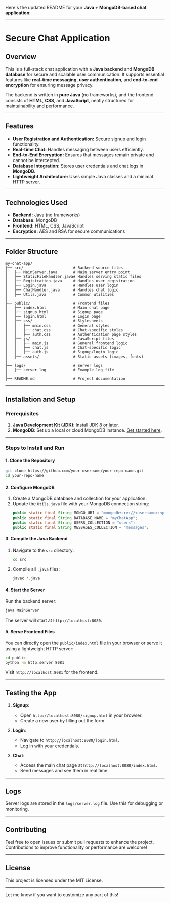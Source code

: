 Here's the updated README for your **Java + MongoDB-based chat application**:

---

# Secure Chat Application

## Overview
This is a full-stack chat application with a **Java backend** and **MongoDB database** for secure and scalable user communication. It supports essential features like **real-time messaging**, **user authentication**, and **end-to-end encryption** for ensuring message privacy.

The backend is written in **pure Java** (no frameworks), and the frontend consists of **HTML**, **CSS**, and **JavaScript**, neatly structured for maintainability and performance.

---

## Features
- **User Registration and Authentication:** Secure signup and login functionality.
- **Real-time Chat:** Handles messaging between users efficiently.
- **End-to-End Encryption:** Ensures that messages remain private and cannot be intercepted.
- **Database Integration:** Stores user credentials and chat logs in **MongoDB**.
- **Lightweight Architecture:** Uses simple Java classes and a minimal HTTP server.

---

## Technologies Used
- **Backend:** Java (no frameworks)
- **Database:** MongoDB
- **Frontend:** HTML, CSS, JavaScript
- **Encryption:** AES and RSA for secure communications

---

## Folder Structure
```
my-chat-app/
├── src/                      # Backend source files
│   ├── MainServer.java       # Main server entry point
│   ├── StaticFileHandler.java# Handles serving static files
│   ├── Registration.java     # Handles user registration
│   ├── Login.java            # Handles user login
│   ├── ChatHandler.java      # Handles chat logic
│   ├── Utils.java            # Common utilities
│
├── public/                   # Frontend files
│   ├── index.html            # Main chat page
│   ├── signup.html           # Signup page
│   ├── login.html            # Login page
│   ├── css/                  # Stylesheets
│   │   ├── main.css          # General styles
│   │   ├── chat.css          # Chat-specific styles
│   │   ├── auth.css          # Authentication page styles
│   ├── js/                   # JavaScript files
│   │   ├── main.js           # General frontend logic
│   │   ├── chat.js           # Chat-specific logic
│   │   ├── auth.js           # Signup/login logic
│   ├── assets/               # Static assets (images, fonts)
│
├── logs/                     # Server logs
│   ├── server.log            # Example log file
│
├── README.md                 # Project documentation
```

---

## Installation and Setup

### Prerequisites
1. **Java Development Kit (JDK)**: Install [JDK 8 or later](https://www.oracle.com/java/technologies/javase-downloads.html).
2. **MongoDB**: Set up a local or cloud MongoDB instance. [Get started here](https://www.mongodb.com/docs/manual/installation/).

---

### Steps to Install and Run

#### 1. Clone the Repository
```bash
git clone https://github.com/your-username/your-repo-name.git
cd your-repo-name
```

#### 2. Configure MongoDB
1. Create a MongoDB database and collection for your application.
2. Update the `Utils.java` file with your MongoDB connection string:
   ```java
   public static final String MONGO_URI = "mongodb+srv://<username>:<password>@cluster0.mongodb.net/myChatApp";
   public static final String DATABASE_NAME = "myChatApp";
   public static final String USERS_COLLECTION = "users";
   public static final String MESSAGES_COLLECTION = "messages";
   ```

#### 3. Compile the Java Backend
1. Navigate to the `src` directory:
   ```bash
   cd src
   ```
2. Compile all `.java` files:
   ```bash
   javac *.java
   ```

#### 4. Start the Server
Run the backend server:
```bash
java MainServer
```
The server will start at `http://localhost:8080`.

#### 5. Serve Frontend Files
You can directly open the `public/index.html` file in your browser or serve it using a lightweight HTTP server:
```bash
cd public
python -m http.server 8081
```
Visit `http://localhost:8081` for the frontend.

---

## Testing the App
1. **Signup**:
   - Open `http://localhost:8080/signup.html` in your browser.
   - Create a new user by filling out the form.

2. **Login**:
   - Navigate to `http://localhost:8080/login.html`.
   - Log in with your credentials.

3. **Chat**:
   - Access the main chat page at `http://localhost:8080/index.html`.
   - Send messages and see them in real time.

---

## Logs
Server logs are stored in the `logs/server.log` file. Use this for debugging or monitoring.

---

## Contributing
Feel free to open issues or submit pull requests to enhance the project. Contributions to improve functionality or performance are welcome!

---

## License
This project is licensed under the MIT License.

---

Let me know if you want to customize any part of this!